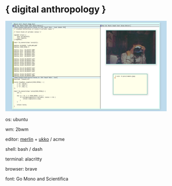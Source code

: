 # { digital anthropology }

![girl](girl.png "girl")

os: ubuntu

wm: 2bwm

editor: [merlin](https://merlinfo.github.io) + [ukko](https://github.com/merlinfo/ukko) / acme

shell: bash / dash

terminal: alacritty

browser: brave

font: Go Mono and Scientifica
